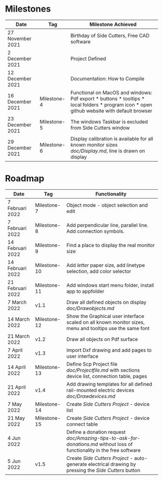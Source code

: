 # Milestones

| Date             	| Tag          | Milestone Achieved          	                                                                                   |
|------------------	|--------------|-----------------------------------------------------------------------------------------------------------------|
| 27 November 2021 	|              | Birthday of Side Cutters, Free CAD software                                                                     |
| 2 December 2021   |              | Project Defined                                                                                                 | 
| 12 December 2021 	|              | Documentation: How to Compile                                                                                   |
| 16 December 2021 	| Milestone-4  | Functional on MacOS and windows: Pdf export * buttons * tooltips * local folders * program icon	* open github website with default browser |
| 23 December 2021  | Milestone-5  | The windows Taskbar is excluded from Side Cutters window                                                        |
| 29 December 2021  | Milestone-6  | Display calibration is available for all known monitor sizes *doc/Display.md*, line is drawn on display         |

# Roadmap

|Date               | Tag          | Functionality                                                                                                   |
|-----------------  |--------------|---------------------------------------------------------------------------------------------------------------  |
| 7 Februari 2022   | Milestone-7  | Object mode - object selection and edit                                                                         |
| 7 Februari 2022   | Milestone-8  | Add perpendicular line, parallel line. Add connection symbols.                                                  |
| 14 Februari 2022  | Milestone-9  | Find a place to display the real monitor size                                                                   |
| 14 Februari 2022  | Milestone-10 | Add *letter* paper size, add linetype selection, add color selector                                             |
| 21 Februari 2022  | Milestone-11 | Add windows start menu folder, install app to appfolder                                                         |
| 7 March 2022      | v1.1         | Draw all defined objects on display *doc/Drawobjects.md*                                                        |
| 14 March 2022     | Milestone-12 | Show the Graphical user interface scaled on all known monitor sizes, menu and tooltips use the same font        |
| 21 March 2022     | v1.2         | Draw all objects on Pdf surface                                                                                 |
| 7 April 2022      | v1.3         | Import Dxf drawing and add pages to user interface                                                              |
| 14 April 2022     | Milestone-13 | Define Scp Project file *doc/Projectfile.md* with sections device list, connection table, pages                 |
| 21 April 2022     | v1.4         | Add drawing templates for all defined rail-mounted electric devices *doc/Drawdevices.md*                        |
| 7 May 2022        | Milestone-14 | Create *Side Cutters Project* - device list                                                                     |
| 21 May 2022       | Milestone-15 | Create *Side Cutters Project* - device connect table                                                            |
| 4 Jun 2022        |              | Define a donation request *doc/Amazing-tips-to-ask-for-donations.md* without loss of functionality in the free software |
| 5 Jun 2022        | v1.5         | Create *Side Cutters Project* - auto-generate electrical drawing by pressing the *Side Cutters* button          | 

